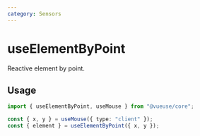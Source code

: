 ```yaml
---
category: Sensors
---
```


# useElementByPoint

Reactive element by point.

## Usage

```ts
import { useElementByPoint, useMouse } from "@vueuse/core";

const { x, y } = useMouse({ type: "client" });
const { element } = useElementByPoint({ x, y });
```
